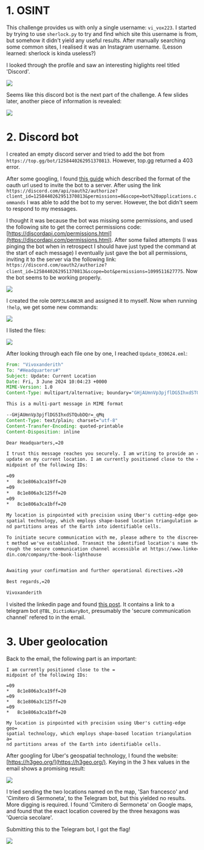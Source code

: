 # 1. OSINT

This challenge provides us with only a single username: `vi_vox223`. I started by trying to use `sherlock.py` to try and find which site this username is from, but somehow it didn't yield any useful results. After manually searching some common sites, I realised it was an Instagram username. (Lesson learned: sherlock is kinda useless?) 

I looked through the profile and saw an interesting higlights reel titled 'Discord'. 

![](/vi_vox223_ig.png)

Seems like this discord bot is the next part of the challenge. A few slides later, another piece of information is revealed:

![](/vi_vox223_ig_2.png)

# 2. Discord bot

I created an empty discord server and tried to add the bot from `https://top.gg/bot/1258440262951370813`. However, top.gg returned a 403 error.

After some googling, I found [this guide](https://discordjs.guide/preparations/adding-your-bot-to-servers.html#bot-invite-links) which described the format of the oauth url used to invite the bot to a server. After using the link `https://discord.com/api/oauth2/authorize?client_id=1258440262951370813&permissions=0&scope=bot%20applications.commands` I was able to add the bot to my server. However, the bot didn't seem to respond to my messages.

I thought it was because the bot was missing some permissions, and used the following site to get the correct permissions code: [https://discordapi.com/permissions.html](https://discordapi.com/permissions.html). After some failed attempts (I was pinging the bot when in retrospect I should have just typed the command at the start of each message) I eventually just gave the bot all permissions, inviting it to the server via the following link: `https://discord.com/oauth2/authorize?client_id=1258440262951370813&scope=bot&permissions=1099511627775`. Now the bot seems to be working properly.

![](/factbuddy.png)

I created the role `D0PP3L64N63R` and assigned it to myself. Now when running `!help`, we get some new commands:

![](/factbuddy_new_commands.png)

I listed the files:

![](/factbuddy_list.png)

After looking through each file one by one, I reached `Update_030624.eml`:

```plaintext:Update_030624.eml
From: "Vivoxanderith"
To: "#Headquarters#"
Subject: Update: Current Location
Date: Fri, 3 June 2024 10:04:23 +0000
MIME-Version: 1.0
Content-Type: multipart/alternative; boundary="GHjAUmnVp3pjflDG5IhxdSTQubDQr=_qMq"

This is a multi-part message in MIME format

--GHjAUmnVp3pjflDG5IhxdSTQubDQr=_qMq
Content-Type: text/plain; charset="utf-8"
Content-Transfer-Encoding: quoted-printable
Content-Disposition: inline

Dear Headquarters,=20

I trust this message reaches you securely. I am writing to provide an =
update on my current location. I am currently positioned close to the =
midpoint of the following IDs:

=09
*	8c1e806a3ca19ff=20
=09
*	8c1e806a3c125ff=20
=09
*	8c1e806a3ca1bff=20

My location is pinpointed with precision using Uber's cutting-edge geo=
spatial technology, which employs shape-based location triangulation a=
nd partitions areas of the Earth into identifiable cells.

To initiate secure communication with me, please adhere to the discree=
t method we've established. Transmit the identified location's name th=
rough the secure communication channel accessible at https://www.linke=
din.com/company/the-book-lighthouse


Awaiting your confirmation and further operational directives.=20

Best regards,=20

Vivoxanderith
```

I visited the linkedin page and found [this post](https://www.linkedin.com/posts/the-book-lighthouse_thebooklighthouse-telegrambot-dictionarybot-activity-7217191335089385474-GtDA/). It contains a link to a telegram bot `@TBL_DictioNaryBot`, presumably the 'secure communication channel' refered to in the email.

# 3. Uber geolocation

Back to the email, the following part is an important:

```plaintext
I am currently positioned close to the =
midpoint of the following IDs:

=09
*	8c1e806a3ca19ff=20
=09
*	8c1e806a3c125ff=20
=09
*	8c1e806a3ca1bff=20

My location is pinpointed with precision using Uber's cutting-edge geo=
spatial technology, which employs shape-based location triangulation a=
nd partitions areas of the Earth into identifiable cells.
```

After googling for Uber's geospatial technology, I found the website: [https://h3geo.org/](https://h3geo.org/). Keying in the 3 hex values in the email shows a promising result:

![](/uber_geolocation.png)

I tried sending the two locations named on the map, 'San francesco' and 'Cimitero di Sermoneta', to the Telegram bot, but this yielded no results. More digging is required. I found 'Cimitero di Sermoneta' on Google maps, and found that the exact location covered by the three hexagons was 'Quercia secolare'.

Submitting this to the Telegram bot, I got the flag!

![](/tisc24_l1_flag.jpg)